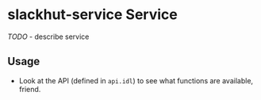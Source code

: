 # slackhut-service Service

_TODO_ - describe service

## Usage
* Look at the API (defined in `api.idl`) to see what functions are available, friend.